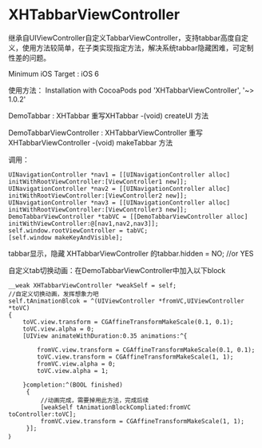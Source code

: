 # XHTabbarViewController
继承自UIViewController自定义TabbarViewController，支持tabbar高度自定义，使用方法较简单，在子类实现指定方法，解决系统tabbar隐藏困难，可定制性差的问题。

Minimum iOS Target : iOS 6

使用方法：
Installation with CocoaPods
pod 'XHTabbarViewController', '~> 1.0.2'

DemoTabbar : XHTabbar
重写XHTabbar
-(void) createUI 方法

DemoTabbarViewController : XHTabbarViewController
重写XHTabbarViewController
-(void) makeTabbar 方法

调用：

    UINavigationController *nav1 = [[UINavigationController alloc] initWithRootViewController:[ViewController1 new]];
    UINavigationController *nav2 = [[UINavigationController alloc] initWithRootViewController:[ViewController2 new]];
    UINavigationController *nav3 = [[UINavigationController alloc] initWithRootViewController:[ViewController3 new]];
    DemoTabbarViewController *tabVC = [[DemoTabbarViewController alloc] initWithViewController:@[nav1,nav2,nav3]];
    self.window.rootViewController = tabVC;
    [self.window makeKeyAndVisible];
    

tabbar显示，隐藏
XHTabbarViewController 的tabbar.hidden = NO; //or YES

自定义tab切换动画：在DemoTabbarViewController中加入以下block

    __weak XHTabbarViewController *weakSelf = self;
    //自定义切换动画，发挥想象力吧
    self.tAnimationBlcok = ^(UIViewController *fromVC,UIViewController *toVC)
    {
        toVC.view.transform = CGAffineTransformMakeScale(0.1, 0.1);
        toVC.view.alpha = 0;
        [UIView animateWithDuration:0.35 animations:^{
            
            fromVC.view.transform = CGAffineTransformMakeScale(0.1, 0.1);
            toVC.view.transform = CGAffineTransformMakeScale(1, 1);
            fromVC.view.alpha = 0;
            toVC.view.alpha = 1;
            
        }completion:^(BOOL finished)
         {
             //动画完成，需要掉用此方法，完成后续
             [weakSelf tAnimationBlockCompliated:fromVC toController:toVC];
             fromVC.view.transform = CGAffineTransformMakeScale(1, 1);
         }];
    ｝
